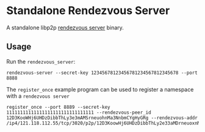 # Standalone Rendezvous Server

A standalone libp2p [rendezvous server](https://github.com/libp2p/specs/tree/master/rendezvous) binary.

## Usage

Run the `rendezvous_server`:

```
rendezvous-server --secret-key 12345678123456781234567812345678 --port 8888
```

The `register_once` example program can be used to register a namespace with a `rendezvous server`

```
register_once --port 8889 --secret-key 11111111111111111111111111111111 --rendezvous-peer_id 12D3KooWHj6UHDzDibbThLy3e3mAMSrneuohnMa3NnbmCYgHyGRg --rendezvous-addr /ip4/121.118.112.55/tcp/3020/p2p/12D3KoowHj6UHDzDibbThLy2e33aMDrneuoxnMa3NnbmCYgHyYgh
```
